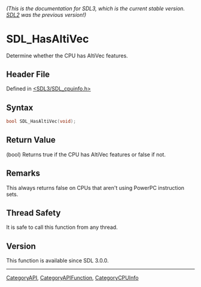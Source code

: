 ###### (This is the documentation for SDL3, which is the current stable version. [SDL2](https://wiki.libsdl.org/SDL2/) was the previous version!)
# SDL_HasAltiVec

Determine whether the CPU has AltiVec features.

## Header File

Defined in [<SDL3/SDL_cpuinfo.h>](https://github.com/libsdl-org/SDL/blob/main/include/SDL3/SDL_cpuinfo.h)

## Syntax

```c
bool SDL_HasAltiVec(void);
```

## Return Value

(bool) Returns true if the CPU has AltiVec features or false if not.

## Remarks

This always returns false on CPUs that aren't using PowerPC instruction
sets.

## Thread Safety

It is safe to call this function from any thread.

## Version

This function is available since SDL 3.0.0.

----
[CategoryAPI](CategoryAPI), [CategoryAPIFunction](CategoryAPIFunction), [CategoryCPUInfo](CategoryCPUInfo)

